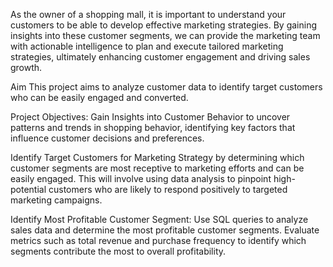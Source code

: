 As the owner of a shopping mall, it is important to understand your customers to be able to develop effective marketing strategies. By gaining insights into these customer segments, we can provide the marketing team with actionable intelligence to plan and execute tailored marketing strategies, ultimately enhancing customer engagement and driving sales growth.

Aim
This project aims to analyze customer data to identify target customers who can be easily engaged and converted. 

Project Objectives:
Gain Insights into Customer Behavior to uncover patterns and trends in shopping behavior, identifying key factors that influence customer decisions and preferences.

Identify Target Customers for Marketing Strategy by determining which customer segments are most receptive to marketing efforts and can be easily engaged. This will involve using data analysis to pinpoint high-potential customers who are likely to respond positively to targeted marketing campaigns.

Identify Most Profitable Customer Segment: Use SQL queries to analyze sales data and determine the most profitable customer segments. Evaluate metrics such as total revenue and purchase frequency to identify which segments contribute the most to overall profitability.
